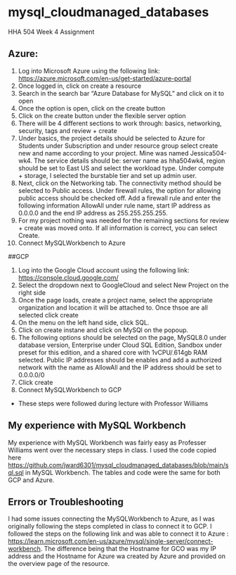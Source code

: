 # mysql_cloudmanaged_databases
HHA 504 Week 4 Assignment

## Azure:
1. Log into Microsoft Azure using the following link: https://azure.microsoft.com/en-us/get-started/azure-portal
2. Once logged in, click on create a resource
3. Search in the search bar “Azure Database for MySQL” and click on it to open
4. Once the option is open, click on the create button
5. Click on the create button under the flexible server option
6. There will be 4 different sections to work through: basics, networking, security, tags and review + create
7. Under basics, the project details should  be selected to Azure for Students under Subscription and under resource group select create new and name according to your project. Mine was named Jessica504-wk4. The service details should be: server name as hha504wk4, region should be set to East US and select the workload type. Under compute + storage, I selected the burstable tier and set up admin user.
8. Next, click on the Networking tab. The connectivity method should be selected to Public access. Under firewall rules, the option for allowing public access should be checked off. Add a firewall rule and enter the following information AllowAll under rule name, start IP address as 0.0.0.0 and the end IP address as 255.255.255.255.
9. For my project nothing was needed for the remaining sections for review + create was moved onto. If all information is correct, you can select Create. 
10. Connect MySQLWorkbench to Azure

##GCP
1. Log into the Google Cloud account using the following link: https://console.cloud.google.com/
2. Select the dropdown next to GoogleCloud and select New Project on the right side
3. Once the page loads, create a project name, select the appropriate organization and location it will be attached to. Once thsoe are all selected click create
4. On the menu on the left hand side, click SQL.
5. Click on create instane and click on MySQl on the popoup.
6. The following options should be selected on the page, MySQL8.0 under database version, Enterprise under Cloud SQL Edition, Sandbox under preset for this edition, and a shared core with 1vCPU/.614gb RAM selected. Public IP addresses should be enables and add a authorized network with the name as AllowAll and the IP address should be set to 0.0.0.0/0
7. Click create
8. Connect MySQLWorkbench to GCP
* These steps were followed during lecture with Professor Williams

## My experience with MySQL Workbench
My experience with MySQL Workbench was fairly easy as Professer Williams went over the necessary steps in class. I used the code copied here https://github.com/jward6301/mysql_cloudmanaged_databases/blob/main/sql.sql in MySQL Workbench. The tables and code were the same for both GCP and Azure. 

## Errors or Troubleshooting
I had some issues connecting the MySQLWorkbench to Azure, as I was originally following the steps completed in class to connect it to GCP. I followed the steps on the following link and was able to connect it to Azure : https://learn.microsoft.com/en-us/azure/mysql/single-server/connect-workbench. The difference being that the Hostname for GCO was my IP address and the Hostname for Azure wa created by Azure and provided on the overview page of the resource. 
